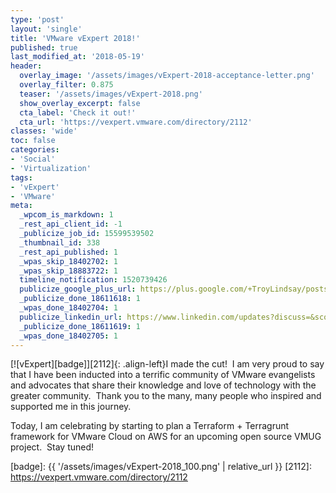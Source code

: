 ```yaml
---
type: 'post'
layout: 'single'
title: 'VMware vExpert 2018!'
published: true
last_modified_at: '2018-05-19'
header:
  overlay_image: '/assets/images/vExpert-2018-acceptance-letter.png'
  overlay_filter: 0.875
  teaser: '/assets/images/vExpert-2018.png'
  show_overlay_excerpt: false
  cta_label: 'Check it out!'
  cta_url: 'https://vexpert.vmware.com/directory/2112'
classes: 'wide'
toc: false
categories:
- 'Social'
- 'Virtualization'
tags:
- 'vExpert'
- 'VMware'
meta:
  _wpcom_is_markdown: 1
  _rest_api_client_id: -1
  _publicize_job_id: 15599539502
  _thumbnail_id: 338
  _rest_api_published: 1
  _wpas_skip_18402702: 1
  _wpas_skip_18883722: 1
  timeline_notification: 1520739426
  publicize_google_plus_url: https://plus.google.com/+TroyLindsay/posts/Z3Zye8bCwfS
  _publicize_done_18611618: 1
  _wpas_done_18402704: 1
  publicize_linkedin_url: https://www.linkedin.com/updates?discuss=&scope=19360941&stype=M&topic=6378443471342104576&type=U&a=pTba
  _publicize_done_18611619: 1
  _wpas_done_18402705: 1
---
```

[![vExpert][badge]][2112]{: .align-left}I made the cut!  I am very proud to say that I have been inducted into a terrific community of VMware evangelists and advocates that share their knowledge and love of technology with the greater community.  Thank you to the many, many people who inspired and supported me in this journey.

Today, I am celebrating by starting to plan a Terraform + Terragrunt framework for VMware Cloud on AWS for an upcoming open source VMUG project.  Stay tuned!

[badge]: {{ '/assets/images/vExpert-2018_100.png' | relative_url }}
[2112]: https://vexpert.vmware.com/directory/2112
